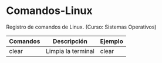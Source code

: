 # Comandos-Linux
Registro de comandos de Linux. (Curso: Sistemas Operativos)

|Comandos|Descripción|Ejemplo|
|--------|-----------|-------|
|clear|Limpia la terminal|clear|
